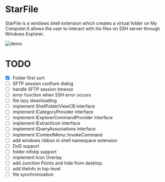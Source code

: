 # StarFile

StarFile is a windows shell extension which creates a virtual folder on My Computer.It allows the user to interact with his files on SSH server through Windows Explorer.

![demo](http://oss.ilovecpp.com/github/starfile/hello.gif)

# TODO

- [X] Folder first sort
- [ ] SFTP session confiure dialog
- [ ] handle SFTP session timeout
- [ ] error function when SSH error occurs
- [ ] file lazy downloading
- [ ] implement ShellFolderViewCB interface
- [ ] implement ICategoryProvider interface
- [ ] implement IExplorerCommandProvider interface
- [ ] implement IExtractIcon interface
- [ ] implement IQueryAssociations interface
- [ ] implement IContextMenu::InvokeCommand
- [ ] add windows ribbon in shell namespace extension
- [ ] DnD support
- [ ] folder infotip support
- [ ] implement Icon Overlay
- [ ] add Junction Points and hide from desktop
- [ ] add tileInfo in top-level
- [ ] file synchronization